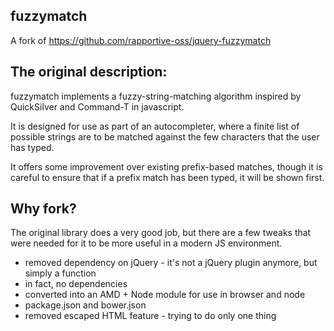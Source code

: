 ## fuzzymatch

A fork of https://github.com/rapportive-oss/jquery-fuzzymatch

## The original description:

fuzzymatch implements a fuzzy-string-matching algorithm inspired by QuickSilver and Command-T in javascript.

It is designed for use as part of an autocompleter, where a finite list of possible strings are to be matched against the few characters that the user has typed.

It offers some improvement over existing prefix-based matches, though it is careful to ensure that if a prefix match has been typed, it will be shown first.

## Why fork?

The original library does a very good job, but there are a few tweaks that were needed for it to be more useful in a modern JS environment.

* removed dependency on jQuery - it's not a jQuery plugin anymore, but simply a function
* in fact, no dependencies
* converted into an AMD + Node module for use in browser and node
* package.json and bower.json
* removed escaped HTML feature - trying to do only one thing